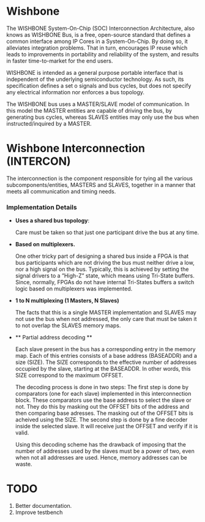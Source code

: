 # Wishbone
The WISHBONE System-On-Chip (SOC) Interconnection Architecture, also knows as WISHBONE Bus, is a free, open-source
standard that defines a common interface among IP Cores in a System-On-Chip. By doing so, it alleviates integration
problems. That in turn, encourages IP reuse which leads to improvements in portability and reliability of the system,
and results in faster time-to-market for the end users.

WISHBONE is intended as a general purpose portable interface that is independent of the underlying semiconductor
technology. As such, its specification defines a set o signals and bus cycles, but does not specify any electrical
information nor enforces a bus topology.

The WISHBONE bus uses a MASTER/SLAVE model of communication. In this model the MASTER entities are capable of driving
the bus, by generating bus cycles, whereas SLAVES entities may only use the bus when instructed/inquired by a MASTER.

# Wishbone Interconnection (INTERCON)
The interconnection is the component responsible for tying all the various subcomponents/entities, MASTERS and SLAVES,
together in a manner that meets all communication and timing needs.

### Implementation Details

* **Uses a shared bus topology**:

    Care must be taken so that just one participant drive the bus at any time.

* **Based on multiplexers.**

    One other tricky part of designing a shared bus inside a FPGA is that bus participants which are not driving the
bus must neither drive a low, nor a high signal on the bus. Typically, this is achieved by setting the signal
drivers to a ”High-Z” state, which means using Tri-State buffers. Since, normally, FPGAs do not have internal
Tri-States buffers a switch logic based on multiplexers was implemented.


* **1 to N multiplexing (1 Masters, N Slaves)**

    The facts that this is a single MASTER implementation and SLAVES may not use the bus when not addressed, the
only care that must be taken it to not overlap the SLAVES memory maps.

* ** Partial address decoding **

    Each slave present in the bus has a corresponding entry in the memory map. Each of this entries consists of a base
    address (BASEADDR) and a size (SIZE). The SIZE corresponds to the effective number of addresses occupied by the
    slave, starting at the BASEADDR. In other words, this SIZE correspond to the maximum OFFSET.

    The decoding process is done in two steps:
    The first step is done by comparators (one for each slave) implemented in this interconnection block. These
    comparators use the base address to select the slave or not. They do this by masking out the OFFSET bits of the
    address and then comparing base adresses. The masking out of the OFFSET bits is acheived using the SIZE.
    The second step is done by a fine decoder inside the selected slave. It will receive just the OFFSET and verify if
    it is valid.

    Using this decoding scheme has the drawback of imposing that the number of addresses used by the slaves must be a
    power of two, even when not all addresses are used. Hence, memory addresses can be waste.

# TODO

1. Better documentation.
2. Improve testbench
